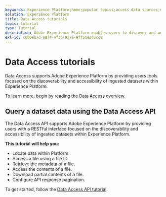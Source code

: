 ```yaml
---
keywords: Experience Platform;home;popular topics;access data sources;data access;spark sdk;python sdk
solution: Experience Platform
title: Data Access tutorials
topic: tutorial
type: Tutorial
description: Adobe Experience Platform enables users to discover and access ingested datasets within Experience Platform using the Data Access API.
exl-id: c0b6eb7d-8874-4f3a-927e-9ff51e3c0cc9
---
```

# Data Access tutorials

Data Access supports Adobe Experience Platform by providing users tools focused on the discoverability and accessibility of ingested datasets within Experience Platform.

To learn more, begin by reading the [Data Access overview](../data-access/home.md).

## Query a dataset data using the Data Access API

The Data Access API supports Adobe Experience Platform by providing users with a RESTful interface focused on the discoverability and accessibility of ingested datasets within Experience Platform.

**This tutorial will help you:**
- Locate data within Platform.
- Access a file using a file ID.
- Retrieve the metadata of a file.
- Access the contents of a file.
- Download partial contents of a file.
- Configure API response pagination.

To get started, follow the [Data Access API tutorial](../data-access/tutorials/dataset-data.md).
